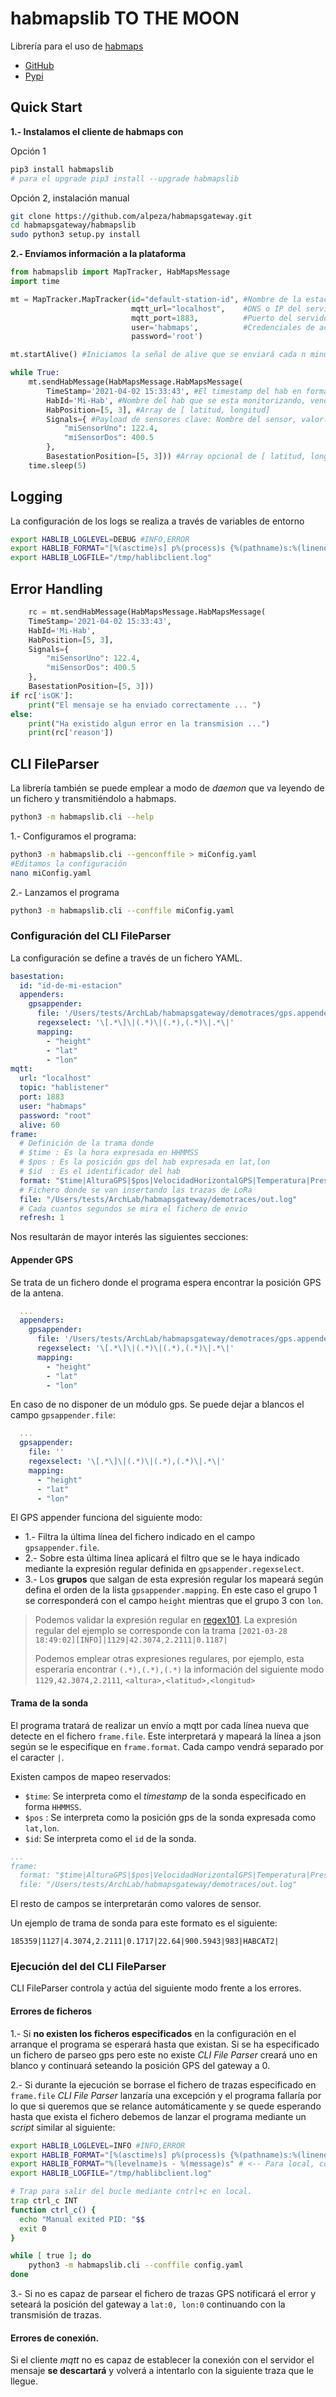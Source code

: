 # habmapslib TO THE MOON

Librería para el uso de [habmaps](https://github.com/alpeza/habmaps)

* [GitHub](https://github.com/alpeza/habmapsgateway)
* [Pypi](https://pypi.org/project/habmapslib/#description)

## Quick Start

__1.- Instalamos el cliente de habmaps con__

Opción 1

```bash
pip3 install habmapslib
# para el upgrade pip3 install --upgrade habmapslib
```

Opción 2, instalación manual

```bash
git clone https://github.com/alpeza/habmapsgateway.git
cd habmapsgateway/habmapslib
sudo python3 setup.py install
```

__2.- Envíamos información a la plataforma__

```python
from habmapslib import MapTracker, HabMapsMessage
import time

mt = MapTracker.MapTracker(id="default-station-id", #Nombre de la estación base
                           mqtt_url="localhost",    #DNS o IP del servidor MQTT
                           mqtt_port=1883,          #Puerto del servidor MQTT
                           user='habmaps',          #Credenciales de acceso al broker MQTT
                           password='root')

mt.startAlive() #Iniciamos la señal de alive que se enviará cada n minutos 

while True:
    mt.sendHabMessage(HabMapsMessage.HabMapsMessage(
        TimeStamp='2021-04-02 15:33:43', #El timestamp del hab en formato string datetime.now().strftime("%Y-%m-%d %H:%M:%S")
        HabId='Mi-Hab', #Nombre del hab que se esta monitorizando, vendrá de la traza q transmita el hab
        HabPosition=[5, 3], #Array de [ latitud, longitud]
        Signals={ #Payload de sensores clave: Nombre del sensor, valor: valor del sensor
            "miSensorUno": 122.4,
            "miSensorDos": 400.5
        },
        BasestationPosition=[5, 3])) #Array opcional de [ latitud, longitud] de posición de la estacion base
    time.sleep(5)
```

## Logging

La configuración de los logs se realiza a través de variables de entorno

```bash
export HABLIB_LOGLEVEL=DEBUG #INFO,ERROR
export HABLIB_FORMAT="[%(asctime)s] p%(process)s {%(pathname)s:%(lineno)d} %(levelname)s - %(message)s"
export HABLIB_LOGFILE="/tmp/hablibclient.log"
```

## Error Handling

```python
    rc = mt.sendHabMessage(HabMapsMessage.HabMapsMessage(
    TimeStamp='2021-04-02 15:33:43',
    HabId='Mi-Hab',
    HabPosition=[5, 3],
    Signals={
        "miSensorUno": 122.4,
        "miSensorDos": 400.5
    },
    BasestationPosition=[5, 3]))
if rc['isOK']:
    print("El mensaje se ha enviado correctamente ... ")
else:
    print("Ha existido algun error en la transmision ...")
    print(rc['reason'])
```

## CLI FileParser

La librería también se puede emplear a modo de _daemon_ que va leyendo
de un fichero y transmitiéndolo a habmaps.

```bash
python3 -m habmapslib.cli --help
```

1.- Configuramos el programa:

```bash
python3 -m habmapslib.cli --genconffile > miConfig.yaml
#Editamos la configuración
nano miConfig.yaml
```
2.- Lanzamos el programa

```bash
python3 -m habmapslib.cli --conffile miConfig.yaml
```

### Configuración del CLI FileParser

La configuración se define a través de un fichero YAML.

```yaml
basestation:
  id: "id-de-mi-estacion"
  appenders:
    gpsappender:
      file: '/Users/tests/ArchLab/habmapsgateway/demotraces/gps.appender'
      regexselect: '\[.*\]\|(.*)\|(.*),(.*)\|.*\|'
      mapping:
        - "height"
        - "lat"
        - "lon"
mqtt:
  url: "localhost"
  topic: "hablistener"
  port: 1883
  user: "habmaps"
  password: "root"
  alive: 60
frame:
  # Definición de la trama donde
  # $time : Es la hora expresada en HHMMSS
  # $pos : Es la posición gps del hab expresada en lat,lon
  # $id  : Es el identificador del hab
  format: "$time|AlturaGPS|$pos|VelocidadHorizontalGPS|Temperatura|Presion|AlturaBarometrica|$id|"
  # Fichero donde se van insertando las trazas de LoRa
  file: "/Users/tests/ArchLab/habmapsgateway/demotraces/out.log"
  # Cada cuantos segundos se mira el fichero de envio
  refresh: 1
``` 

Nos resultarán de mayor interés las siguientes secciones:

#### Appender GPS

Se trata de un fichero donde el programa espera encontrar la posición GPS de la
antena.

```yaml
  ...
  appenders:
    gpsappender:
      file: '/Users/tests/ArchLab/habmapsgateway/demotraces/gps.appender'
      regexselect: '\[.*\]\|(.*)\|(.*),(.*)\|.*\|'
      mapping:
        - "height"
        - "lat"
        - "lon"
```

En caso de no disponer de un módulo gps. Se puede dejar a blancos el campo `gpsappender.file`:

```yaml
  ...
  gpsappender:
    file: ''
    regexselect: '\[.*\]\|(.*)\|(.*),(.*)\|.*\|'
    mapping:
      - "height"
      - "lat"
      - "lon"

```

El GPS appender funciona del siguiente modo:

- 1.- Filtra la última línea del fichero indicado en el campo `gpsappender.file`.
- 2.- Sobre esta última línea aplicará el filtro que se le haya indicado mediante la expresión
  regular definida en `gpsappender.regexselect`.
- 3.- Los __grupos__ que salgan de esta expresión regular los mapeará según defina el orden de la lista `gpsappender.mapping`.
  En este caso el grupo 1 se corresponderá con el campo `height` mientras que el grupo 3 con `lon`.

> Podemos validar la expresión regular en [regex101](https://regex101.com/). La expresión regular
> del ejemplo se corresponde con la trama `[2021-03-28 18:49:02][INFO]|1129|42.3074,2.2111|0.1187|`
>
> Podemos emplear otras expresiones regulares, por ejemplo, esta esperaría encontrar `(.*),(.*),(.*)`
> la información del siguiente modo `1129,42.3074,2.2111`, `<altura>,<latitud>,<longitud>`

#### Trama de la sonda

El programa tratará de realizar un envío a mqtt por cada línea nueva que detecte en el fichero `frame.file`.
Este interpretará y mapeará  la línea a json según se le especifique en `frame.format`. Cada campo vendrá separado por el caracter `|`.

Existen campos de mapeo reservados:

* `$time`: Se interpreta como el _timestamp_ de la sonda especificado en forma `HHMMSS`.
* `$pos` : Se interpreta como la posición gps de la sonda expresada como `lat,lon`.
* `$id`: Se interpreta como el `id` de la sonda.

```yaml
...
frame:
  format: "$time|AlturaGPS|$pos|VelocidadHorizontalGPS|Temperatura|Presion|AlturaBarometrica|$id|"
  file: "/Users/tests/ArchLab/habmapsgateway/demotraces/out.log"
```

El resto de campos se interpretarán como valores de sensor.

Un ejemplo de trama de sonda para este formato es el siguiente:

```
185359|1127|4.3074,2.2111|0.1717|22.64|900.5943|983|HABCAT2|
```

### Ejecución del del CLI FileParser

CLI FileParser controla y actúa del siguiente modo frente a los errores.

#### Errores de ficheros

1.- Si __no existen los ficheros especificados__ en la configuración en el arranque
    el programa se esperará hasta que existan. Si se ha especificado un fichero de 
    parseo gps pero este no existe _CLI File Parser_ creará uno en blanco
    y continuará seteando la posición GPS del gateway a 0. 

2.- Si durante la ejecución se borrase el fichero de trazas especificado en 
   `frame.file` _CLI File Parser_ lanzaría una excepción y el programa fallaría
    por lo que si queremos que se relance automáticamente y se quede esperando
    hasta que exista el fichero debemos de lanzar el programa mediante un _script_
    similar al siguiente:

```bash
export HABLIB_LOGLEVEL=INFO #INFO,ERROR
export HABLIB_FORMAT="[%(asctime)s] p%(process)s {%(pathname)s:%(lineno)d} %(levelname)s - %(message)s"
export HABLIB_FORMAT="%(levelname)s - %(message)s" # <-- Para local, con menos verbose
export HABLIB_LOGFILE="/tmp/hablibclient.log"

# Trap para salir del bucle mediante cntrl+c en local.
trap ctrl_c INT
function ctrl_c() {
  echo "Manual exited PID: "$$
  exit 0
}

while [ true ]; do
    python3 -m habmapslib.cli --conffile config.yaml
done
```

3.- Si no es capaz de parsear el fichero de trazas GPS notificará el error
y seteará la posición del gateway a `lat:0, lon:0` continuando con la transmisión
de trazas.

#### Errores de conexión.

Si el cliente _mqtt_ no es capaz de establecer la conexión con el servidor
el mensaje __se descartará__ y volverá a intentarlo con la siguiente 
traza que le llegue.

